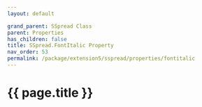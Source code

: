 ```yaml
---
layout: default

grand_parent: SSpread Class
parent: Properties
has_children: false
title: SSpread.FontItalic Property
nav_order: 53
permalink: /package/extension5/sspread/properties/fontitalic
---
```

# {{ page.title }}
